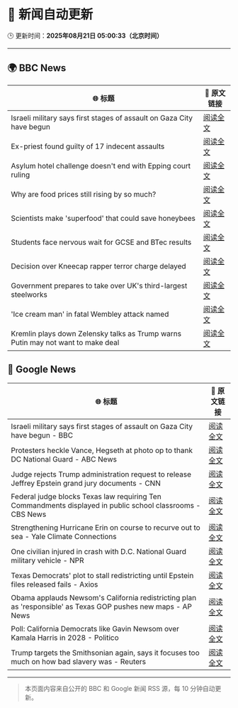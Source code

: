 # 🧠 新闻自动更新

🕒 更新时间：**2025年08月21日 05:00:33（北京时间）**

---

## 🌍 BBC News

| 🌐 标题 | 🔗 原文链接 |
|--------|-------------|
| Israeli military says first stages of assault on Gaza City have begun | [阅读全文](https://www.bbc.com/news/articles/clyr7l0z9edo?at_medium=RSS&at_campaign=rss) |
| Ex-priest found guilty of 17 indecent assaults | [阅读全文](https://www.bbc.com/news/articles/c20662dxl88o?at_medium=RSS&at_campaign=rss) |
| Asylum hotel challenge doesn't end with Epping court ruling | [阅读全文](https://www.bbc.com/news/articles/cly4v3pllgko?at_medium=RSS&at_campaign=rss) |
| Why are food prices still rising by so much? | [阅读全文](https://www.bbc.com/news/articles/cyvn9z3y78lo?at_medium=RSS&at_campaign=rss) |
| Scientists make 'superfood' that could save honeybees | [阅读全文](https://www.bbc.com/news/articles/c776kynn771o?at_medium=RSS&at_campaign=rss) |
| Students face nervous wait for GCSE and BTec results | [阅读全文](https://www.bbc.com/news/articles/c4g64qedynlo?at_medium=RSS&at_campaign=rss) |
| Decision over Kneecap rapper terror charge delayed | [阅读全文](https://www.bbc.com/news/articles/c939v4kw2l4o?at_medium=RSS&at_campaign=rss) |
| Government prepares to take over UK's third-largest steelworks | [阅读全文](https://www.bbc.com/news/articles/cj0yd0829m4o?at_medium=RSS&at_campaign=rss) |
| 'Ice cream man' in fatal Wembley attack named | [阅读全文](https://www.bbc.com/news/articles/cx23g97vk9mo?at_medium=RSS&at_campaign=rss) |
| Kremlin plays down Zelensky talks as Trump warns Putin may not want to make deal | [阅读全文](https://www.bbc.com/news/articles/cn92e52rpjxo?at_medium=RSS&at_campaign=rss) |

## 📰 Google News

| 🌐 标题 | 🔗 原文链接 |
|--------|-------------|
| Israeli military says first stages of assault on Gaza City have begun - BBC | [阅读全文](https://news.google.com/rss/articles/CBMiWkFVX3lxTE95UU1Gc3hYX0JVSFhFV2RoblQ4SXFuUVhEb2c4TXI2dmlZbkxzMHd0U25HZmY1RkxMeFF3REVqS2lKdEdhck1iZm1hWm40MlpBdlJtM2VRWUJNUdIBX0FVX3lxTFBrTzVGaXFnMVdweUpMbGlibE5Qbm5GMnZQNlpMa2JCMmFDU2RjQlhEQmpOMldKWmVHa1VLa0RrdGcycTFBcmp4Zzloc0FOQWlBdk9nSXMwaEJBUUlWQS1N?oc=5) |
| Protesters heckle Vance, Hegseth at photo op to thank DC National Guard - ABC News | [阅读全文](https://news.google.com/rss/articles/CBMiowFBVV95cUxPRk5OSjF0UWUtNFRnRl8tNFR4eVJUUEtTbzFJb1BCU0xDZnZzUHVXcEdJbmZ3ODVoTGE1SU9NNm9VRnVlT2sybDE2RGlZN3hKb1g1R3J0UG5PSHdJbnV4Rkt2RlBDTlNHdkRWUnd6aHJnY1NidmI5b0R2bGU3Wm9IRVVqQkdkWjA4dGJrbXNLamJsb1dnQWdQZjFzYnZzSWVjTVYw0gGoAUFVX3lxTFB4RWViMlltaE9wQmp2cFFybVM0VVJVV0FrUXBSVXVTVlN6eHRBQ21Cb3FQY2VPLW83cU81cVRxZXRmLWVId09nOHQzQ2ZuNEdZZVdwTVhwbUlRcHFScDF3ZlZaS2IteXVsVlhDWEhMMzZlRGVQdE1scE1BTGdWY1doR1puSTlTZ0tVSWc0WkVoNGxNeFVzSjJkNHMyeU1LNTlyd21XQUNyYw?oc=5) |
| Judge rejects Trump administration request to release Jeffrey Epstein grand jury documents - CNN | [阅读全文](https://news.google.com/rss/articles/CBMimAFBVV95cUxPNXVRNWdVeU5PUXBFNVozUkUwOEdSU0ZzY25CaklRaUVzclVDMk10cEFySXk5VTVvSUkteEs2a3lDTHhfRXllRXJ0aUlfTGlLY1gzVy12V3hsVjJkZFh3cEtQZ0lHRzYwcUs4alpkNkZuV25tWjFKV3hWQS1rN183TElmeDB0czduWjZXLWJzTVhvMVFUTGplRdIBngFBVV95cUxOSW9zYzVyTFZFSXNaVnN6Y2pWN0hGS2NPM1lpdDZWV29VTWFockp2OEtQSHZVUEx0VXZMNktQTk1VaVh0RjRIUHItU0RBak1RTXoyZVB2N0ZXUkNneVRMVXdZNjJnRkVwRDh1Vm5fLThqUWZGLXMwaFljSUJTbzBaS21JSk01OWplQjlJMHBsTkNhaXd3QTZ3aHREdFE3dw?oc=5) |
| Federal judge blocks Texas law requiring Ten Commandments displayed in public school classrooms - CBS News | [阅读全文](https://news.google.com/rss/articles/CBMilgFBVV95cUxPaURCWkxXMkNJMVdOcnlQSGlKcW5CWXJoSXBmNXJjSzE4cDNRVTFrY1FPb1h1aTJhY2tvU0RaOWV4ZkFvRmlkNzFDT2FCcTZwOU5zVDgtRzFENXN3RnI4T2RHWU9VWTJDNFhSVGFYS1NHaDc4NlA4WjF6VFlieWluMGxENEdBOUJKLW8xRVQ5WmVEdDlIZ3c?oc=5) |
| Strengthening Hurricane Erin on course to recurve out to sea - Yale Climate Connections | [阅读全文](https://news.google.com/rss/articles/CBMipwFBVV95cUxPdlVMb0VjTDZnQW1ZNy1XY3lNS0NrR0J3ZUlqRjR5MHl5Z1pHeUdOcUUxdFU0ekxLX0FXTjJkUDFoNjAxQmhuQkRSTS03aEFqQXRCc3FLMk84Ykl5MEduUUlNS2FQNUZSd0dzUjVGTnlxYk1nQUhWU29rdkYxb0phcHNJd3c1WFhmalJPR2pRdk5ESFdyaUhPUHVBY3cxTnQ4SGVwb3l0QQ?oc=5) |
| One civilian injured in crash with D.C. National Guard military vehicle - NPR | [阅读全文](https://news.google.com/rss/articles/CBMic0FVX3lxTE1mWFRvZzFDLWpHckFSRmotcUR1YjQzSXJobGF5eWQwWEtiTC1sclljaGsxcTRSU3BsREI2bnZnY0ZEc1UwSG5fQzBxb1gxaURPSVZRUjQ1TFAwMTNjaTA2UFdXSUxqdFJ2bkQwTEoyWEpYR3M?oc=5) |
| Texas Democrats' plot to stall redistricting until Epstein files released fails - Axios | [阅读全文](https://news.google.com/rss/articles/CBMiogFBVV95cUxQNGpPbTVPbk12MFhfNVJ0NjBQZVhRUGREU1RCWTVNU2xGSW9PdVA1bWk2ZnBWa1pWTkV5RnQ3Nm01R2Q1UWVoUG9ENmZ5dnpPejQxU2xUUmRjc0MyMkxMNC1tNVZhblktS3ZmRU9ab0J3eENJZXVza3hoLXFfSFRQMUh6amRpRlMzeC1jcnpoR0hxcXlKRzdjeHViOUhHcEhtTXc?oc=5) |
| Obama applauds Newsom's California redistricting plan as 'responsible' as Texas GOP pushes new maps - AP News | [阅读全文](https://news.google.com/rss/articles/CBMiuAFBVV95cUxPbngyMHV1T05fUkJOeXVnUjd2NmpCZWptNmk4bVpHbWdFNEE1Y19hWVFlSTFCMkl0a3IyUnc4cWx0LXBZOHdlRkVva1p5bUgyTlpMdXBJLUtyYkdwZmJGNVRtT0FLV0MyUDZiRzVlTU5JXzFTdzcweXFsX3czeHhHZ0JjNGJieDF5eUdQakxZZnE3cm9MbmJmTXVreW01bnFkT09QNEdrQVVfM29CVmZ4QmN1RzRlME9a?oc=5) |
| Poll: California Democrats like Gavin Newsom over Kamala Harris in 2028 - Politico | [阅读全文](https://news.google.com/rss/articles/CBMijAFBVV95cUxQcnNEdTZUSGttTE5lZDFReC1pdGN2V3JfazFxQ2VWQ0UzNDBHb0hGR0g5TldEVnhCRjlINHBtSnBCZ2ZEWldJbExDRUJURlRiUU1jbEhrdUlVMnJLaGNXWlQ2NlR6VkMzUUlJb3lXb2ZLVmxvRFFjUUI0eGtSX1gyQTA4akFGWUZJb0J2LQ?oc=5) |
| Trump targets the Smithsonian again, says it focuses too much on how bad slavery was - Reuters | [阅读全文](https://news.google.com/rss/articles/CBMivgFBVV95cUxONzI0RGZLckJFcHVJNm5JSGZ6YVV2QjRrTTdHUjBWTGpwdnY2SjY0T0k2azA3VV9JUlZBQU9oV2NYcVRNaFhyZnZaN1RfNG1oeWVyRlFHUm5reFJEQzk3dnc5b3J3OE9MTm1EVldaSlV6UlZwVDJING1wTk5JUXIya0tKZFMyNUZUWHFNTGllWUFVa3BCZHZMRkZ3eWNLU1NMbXMybjU1NGJoM0pYUEF2MHlZV0FRNGxQU2xzQ2tR?oc=5) |

---
> 本页面内容来自公开的 BBC 和 Google 新闻 RSS 源，每 10 分钟自动更新。
